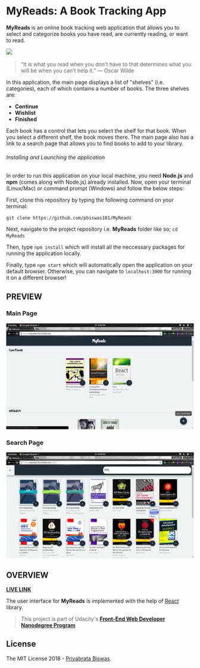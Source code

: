 # MyReads: A Book Tracking App

**MyReads** is an online book tracking web application that allows you to select and categorize books you have read, are currently reading, or want to read.

![](https://github.com/pbiswas101/MyReads/blob/master/assets/favicon.png)

> “It is what you read when you don't have to that determines what you will be when you can't help it.” ― Oscar Wilde

In this application, the main page displays a list of "shelves" (i.e. categories), each of which contains a number of books. The three shelves are:

- **Continue**
- **Wishlist**
- **Finished**

Each book has a control that lets you select the shelf for that book. When you select a different shelf, the book moves there. The main page also has a link to a search page that allows you to find books to add to your library.

###### Installing and Launching the application

In order to run this application on your local machine, you need **Node.js** and **npm** (comes along with Node.js) already installed. Now, open your terminal (Linux/Mac) or command prompt (Windows) and follow the below steps:

First, clone this repository by typing the following command on your terminal:

```
git clone https://github.com/pbiswas101/MyReads
```
Next, navigate to the project repository i.e. **MyReads** folder like so; `cd MyReads`

Then, type `npm install` which will install all the neccessary packages for running the application locally.

Finally, type `npm start` which will automatically open the application on your default browser. Otherwise, you can navigate to `localhost:3000` for running it on a different browser!

## PREVIEW

### Main Page

![](https://github.com/fave77/MyReads/blob/master/assets/main-page.png)

### Search Page

![](https://github.com/fave77/MyReads/blob/master/assets/search-page.png)

## OVERVIEW

[**LIVE LINK**][1]

The user interface for **MyReads** is implemented with the help of [React][2] library.

> This project is part of Udacity's [**Front-End Web Developer Nanodegree Program**][3]

## License

The MIT License 2018 - [Priyabrata Biswas][4].

[1]: https://myreads-lite.netlify.com/
[2]: https://reactjs.org/
[3]: https://in.udacity.com/course/front-end-web-developer-nanodegree--nd001
[4]: http://github.com/fave77

